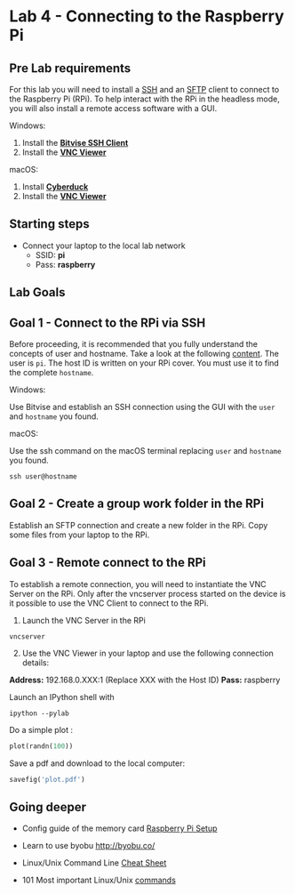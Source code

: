 # Lab 4 - Connecting to the Raspberry Pi

## Pre Lab requirements
For this lab you will need to install a [SSH](https://en.wikipedia.org/wiki/Secure_Shell_Protocol) and an [SFTP](https://en.wikipedia.org/wiki/SSH_File_Transfer_Protocol) client to connect to the Raspberry Pi (RPi). To help interact with the RPi in the headless mode, you will also install a remote access software with a GUI.

Windows:

1. Install the [**Bitvise SSH Client**](https://www.bitvise.com/ssh-client-download)
2. Install the [**VNC Viewer**](https://www.realvnc.com/pt/connect/download/viewer)

macOS:

1. Install [**Cyberduck**](https://cyberduck.io)
2. Install the [**VNC Viewer**](https://www.realvnc.com/pt/connect/download/viewer)

## Starting steps
* Connect your laptop to the local lab network
  * SSID: **pi**
  * Pass: **raspberry**

## Lab Goals

## Goal 1 - Connect to the RPi via SSH
Before proceeding, it is recommended that you fully understand the concepts of user and hostname. Take a look at the following [content](https://searchnetworking.techtarget.com/definition/host).
The user is `pi`. The host ID is written on your RPi cover. You must use it to find the complete `hostname`.

Windows:

Use Bitvise and establish an SSH connection using the GUI with the `user` and `hostname` you found.


macOS:

Use the ssh command on the macOS terminal replacing `user` and `hostname` you found.

`
ssh user@hostname
`

## Goal 2 - Create a group work folder in the RPi 
Establish an SFTP connection and create a new folder in the RPi. Copy some files from your laptop to the RPi.

## Goal 3 - Remote connect to the RPi

To establish a remote connection, you will need to instantiate the VNC Server on the RPi. Only after the vncserver process started on the device is it possible to use the VNC Client to connect to the RPi.

1. Launch the VNC Server in the RPi

`
vncserver
`

2. Use the VNC Viewer in your laptop and use the following connection details:

**Address:** 192.168.0.XXX:1 (Replace XXX with the Host ID)
**Pass:** raspberry

Launch an IPython shell with

`
ipython --pylab
`

Do a simple plot :

```python
plot(randn(100))
```


Save a pdf and download to the local computer:  

```python
savefig('plot.pdf')
```


## Going deeper
* Config guide of the memory card [Raspberry Pi Setup](oldlabs/lab5.1-setting-up-raspberry-pi.md)

* Learn to use byobu http://byobu.co/

* Linux/Unix Command Line [Cheat Sheet](https://sites.tufts.edu/cbi/files/2013/01/linux_cheat_sheet.pdf)

* 101 Most important Linux/Unix [commands](https://dev.to/awwsmm/101-bash-commands-and-tips-for-beginners-to-experts-30je)
